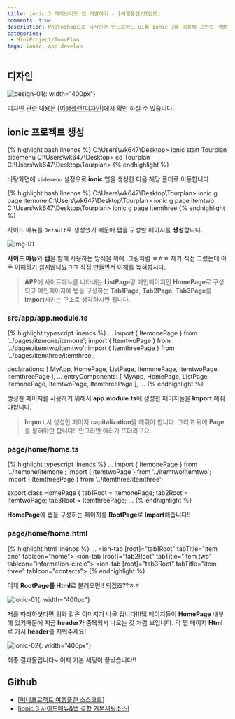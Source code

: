 ```yaml
---
title: ionic 3 하이브리드 앱 개발하기 - [여행플랜/프런트]
comments: true
description: Photoshop으로 디자인한 안드로이드 UI를 ionic 3를 이용해 프런트 개발을 해보도록하겠습니다. 나눠서 포스팅 할 것이며, 이번 포스팅에서는 사이트메뉴와 탭을 결합하는 방법에 대해 포스팅 하도록하겠습니다.
categories:
 - MiniProject/TourPlan
tags: ionic, app develop
---
```


## 디자인

![design-01](https://raw.githubusercontent.com/wkddnjset/wkddnjset.github.io/master/_posts/images/2018-02-01/design_01.png){: width="400px"}

디자인 관련 내용은 [[여행플랜/디자인](https://wkddnjset.github.io/photoshop/2018/02/02/Phtoshop%EC%9C%BC%EB%A1%9C-%ED%95%98%EB%8A%94-%EC%95%B1%EB%94%94%EC%9E%90%EC%9D%B8-%EC%97%AC%ED%96%89%ED%94%8C%EB%9E%9C/)]에서 확인 하실 수 있습니다.

## ionic 프로젝트 생성

{% highlight bash linenos %}
C:\Users\wk647\Desktop> ionic start Tourplan sidemenu
C:\Users\wk647\Desktop> cd Tourplan 
C:\Users\wk647\Desktop\Tourplan>
{% endhighlight %}

바탕화면에 `sidemenu` 설정으로 **ionic** 앱을 생성한 다음 해당 폴더로 이동합니다.

{% highlight bash linenos %}
C:\Users\wk647\Desktop\Tourplan> ionic g page itemone
C:\Users\wk647\Desktop\Tourplan> ionic g page itemtwo
C:\Users\wk647\Desktop\Tourplan> ionic g page itemthree
{% endhighlight %}

사이드 메뉴를 `Default`로 생성했기 때문에 탭을 구성할 페이지를 **생성**합니다.

![img-01](https://raw.githubusercontent.com/wkddnjset/wkddnjset.github.io/master/_posts/images/2018-02-04/img_01.png)

**사이드 메뉴**와 **탭**을 함께 사용하는 방식을 위에..그림처럼 ㅎㅎㅎ 제가 직접 그렸는데 아주 이해하기 쉽지않나요ㅋㅋ
직접 만들면서 이해를 높혀봅시다.
> **APP**에 사이트메뉴를 나타내는 **ListPage**랑 메인페이지인 **HomePage**로 구성되고 메인페이지에 탭을 구성하는 **Tab1Page**, **Tab2Page**, **Tab3Page**를 **Import**시키는 구조로 생각하시면 됩니다.

### **src/app/app.module.ts**
{% highlight typescript linenos %}
...
import { ItemonePage } from '../pages/itemone/itemone';
import { ItemtwoPage } from '../pages/itemtwo/itemtwo';
import { ItemthreePage } from '../pages/itemthree/itemthree';

declarations: [
    MyApp,
    HomePage,
    ListPage,
    ItemonePage,
    ItemtwoPage,
    ItemthreePage
  ],
  ...
  entryComponents: [
    MyApp,
    HomePage,
    ListPage,
    ItemonePage,
    ItemtwoPage,
    ItemthreePage
  ],
  ...
{% endhighlight %}

생성한 페이지를 사용하기 위해서 **app.module.ts**에 생성한 페이지들을 **Import** 해줘야합니다.
> **Import** 시 생성한 페이지 **capitalization**을 해줘야 합니다. 그리고 뒤에 **Page**를 붙혀야만 합니다!! 안그러면 에러가 뜨더라구요.

### **page/home/home.ts**
{% highlight typescript linenos %}
...
import { ItemonePage } from '../itemone/itemone';
import { ItemtwoPage } from '../itemtwo/itemtwo';
import { ItemthreePage } from '../itemthree/itemthree';

export class HomePage {
    tab1Root = ItemonePage;
    tab2Root = ItemtwoPage;
    tab3Root = ItemthreePage;
  ...
{% endhighlight %}

**HomePage**에 탭을 구성하는 페이지를 **RootPage**로 **Import**해줍니다!!

### **page/home/home.html**
{% highlight html linenos %}
<ion-content>
...
  <ion-tabs>
    <ion-tab [root]="tab1Root" tabTitle="item one" tabIcon="home"></ion-tab>
    <ion-tab [root]="tab2Root" tabTitle="item two" tabIcon="information-circle"></ion-tab>
    <ion-tab [root]="tab3Root" tabTitle="item three" tabIcon="contacts"></ion-tab>
  </ion-tabs>
</ion-content>
{% endhighlight %}

이제 **RootPage를** **Html**로 불러오면!! 되겠죠??ㅎㅎ

![ionic-01](https://raw.githubusercontent.com/wkddnjset/wkddnjset.github.io/master/_posts/images/2018-02-04/ionic_01.png){: width="400px"}

저를 따라하셧다면 위와 같은 이미지가 나올 겁니다!!!탭 페이지들이 **HomePage** 내부에 있기때문에 지금 **header가** 중복되서 나오는 것 처럼 보입니다. 각 탭 페이지 **Html**로 가서 **header**를 지워주세요!

![ionic-02](https://raw.githubusercontent.com/wkddnjset/wkddnjset.github.io/master/_posts/images/2018-02-04/ionic_02.png){: width="400px"}

최종 결과물입니다~ 이제 기본 세팅이 끝났습니다!!

## Github

- [[미니프로젝트 여행플랜 소스코드](https://github.com/wkddnjset/MiniProject-TourPlan)]
- [[ionic 3 사이드메뉴&탭 결합 기본세팅소스](https://github.com/wkddnjset/ionic3-combine-sidemenu-and-tabs)]
